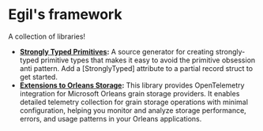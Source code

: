 # Egil's framework

A collection of libraries!

- **[Strongly Typed Primitives](https://github.com/egil/framework/tree/main/Egil.StronglyTypedPrimitives):** A source generator for creating strongly-typed primitive types that makes it easy to avoid the primitive obsession anti pattern. Add a [StronglyTyped] attribute to a partial record struct to get started.
- **[Extensions to Orleans Storage](https://github.com/egil/framework/tree/main/Egil.Orleans.Storage):** This library provides OpenTelemetry integration for Microsoft Orleans grain storage providers. It enables detailed telemetry collection for grain storage operations with minimal configuration, helping you monitor and analyze storage performance, errors, and usage patterns in your Orleans applications.
